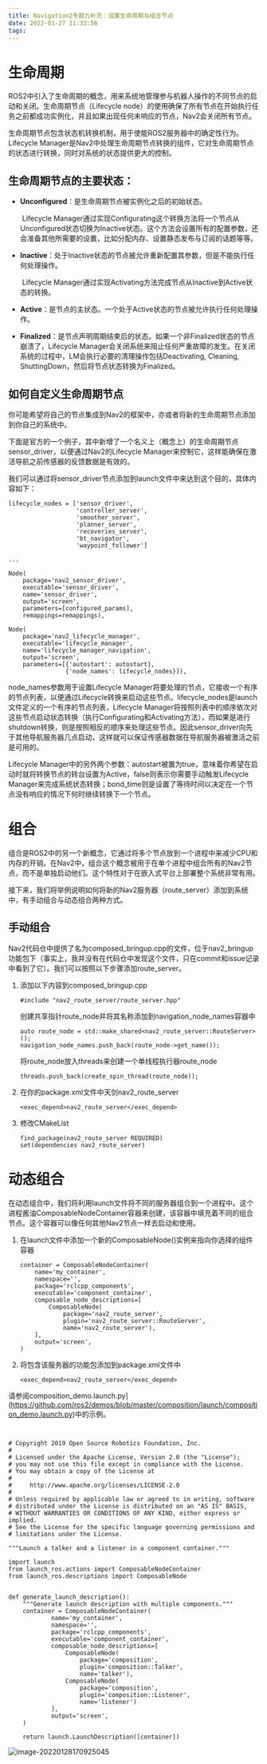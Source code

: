 ```yaml
---
title: Navigation2专题九补充：设置生命周期与组合节点
date: 2022-01-27 11:33:56
tags:
---
```


# 生命周期

ROS2中引入了生命周期的概念，用来系统地管理参与机器人操作的不同节点的启动和关闭。生命周期节点（Lifecycle node）的使用确保了所有节点在开始执行任务之前都成功实例化，并且如果出现任何未响应的节点，Nav2会关闭所有节点。

生命周期节点包含状态机转换机制，用于使能ROS2服务器中的确定性行为。Lifecycle Manager是Nav2中处理生命周期节点转换的组件，它对生命周期节点的状态进行转换，同时对系统的状态提供更大的控制。

## 生命周期节点的主要状态：

- **Unconfigured**：是生命周期节点被实例化之后的初始状态。

  ​							Lifecycle Manager通过实现Configurating这个转换方法将一个节点从Unconfigured状态切换为Inactive状态。这个方法会设置所有的配置参数，还会准备其他所需要的设置，比如分配内存、设置静态发布与订阅的话题等等。

- **Inactive**：处于Inactive状态的节点被允许重新配置其参数，但是不能执行任何处理操作。

  ​				Lifecycle Manager通过实现Activating方法完成节点从Inactive到Active状态的转换。

- **Active**：是节点的主状态。一个处于Active状态的节点被允许执行任何处理操作。

- **Finalized**：是节点声明周期结束后的状态。如果一个非Finalized状态的节点崩溃了，Lifecycle Manager会关闭系统来阻止任何严重故障的发生。在关闭系统的过程中，LM会执行必要的清理操作包括Deactivating, Cleaning, ShuttingDown，然后将节点状态转换为Finalized。

## 如何自定义生命周期节点

你可能希望将自己的节点集成到Nav2的框架中，亦或者将新的生命周期节点添加到你自己的系统中。

下面是官方的一个例子，其中新增了一个名义上（概念上）的生命周期节点sensor_driver，以便通过Nav2的Lifecycle Manager来控制它，这样能确保在激活导航之前传感器的反馈数据是有效的。

我们可以通过将sensor_driver节点添加到launch文件中来达到这个目的，具体内容如下：

```
lifecycle_nodes = ['sensor_driver',
                   'controller_server',
                   'smoother_server',
                   'planner_server',
                   'recoveries_server',
                   'bt_navigator',
                   'waypoint_follower']

...

Node(
    package='nav2_sensor_driver',
    executable='sensor_driver',
    name='sensor_driver',
    output='screen',
    parameters=[configured_params],
    remappings=remappings),

Node(
    package='nav2_lifecycle_manager',
    executable='lifecycle_manager',
    name='lifecycle_manager_navigation',
    output='screen',
    parameters=[{'autostart': autostart},
                {'node_names': lifecycle_nodes}]),
```

node_names参数用于设置Lifecycle Manager将要处理的节点，它接收一个有序的节点列表，以便通过Lifecycle转换来启动这些节点。lifecycle_nodes是launch文件定义的一个有序的节点列表，Lifecycle Manager将按照列表中的顺序依次对这些节点启动状态转换（执行Configurating和Activating方法），而如果是进行shutdown转换，则是按照相反的顺序来处理这些节点。因此sensor_driver向先于其他导航服务器几点启动，这样就可以保证传感器数据在导航服务器被激活之前是可用的。

Lifecycle Manager中的另外两个参数：autostart被置为true，意味着你希望在启动时就将转换节点的转台设置为Active，false则表示你需要手动触发Lifecycle Manager来完成系统状态转换；bond_time则是设置了等待时间以决定在一个节点没有响应的情况下何时继续转换下一个节点。



# 组合

组合是ROS2中的另一个新概念，它通过将多个节点放到一个进程中来减少CPU和内存的开销。在Nav2中，组合这个概念被用于在单个进程中组合所有的Nav2节点，而不是单独启动他们。这个特性对于在嵌入式平台上部署整个系统非常有用。

接下来，我们将举例说明如何将新的Nav2服务器（route_server）添加到系统中，有手动组合与动态组合两种方式。

## 手动组合

Nav2代码仓中提供了名为composed_bringup.cpp的文件，位于nav2_bringup功能包下（事实上，我并没有在代码仓中发现这个文件，只在commit和issue记录中看到了它）。我们可以按照以下步骤添加route_server。

1. 添加以下内容到composed_bringup.cpp

   ```
   #include "nav2_route_server/route_server.hpp"
   ```

   创建共享指针route_node并将其名称添加到navigation_node_names容器中

   ```
   auto route_node = std::make_shared<nav2_route_server::RouteServer>();
   navigation_node_names.push_back(route_node->get_name());
   ```

   将route_node放入threads来创建一个单线程执行器route_node

   ```
   threads.push_back(create_spin_thread(route_node));
   ```

2. 在你的package.xml文件中天剑nav2_route_server

   ```
   <exec_depend>nav2_route_server</exec_depend>
   ```

3. 修改CMakeList

   ```
   find_package(nav2_route_server REQUIRED)
   set(dependencies nav2_route_server)
   ```

# 动态组合

在动态组合中，我们将利用launch文件将不同的服务器组合到一个进程中。这个进程酱油ComposableNodeContainer容器来创建，该容器中填充着不同的组合节点。这个容器可以像任何其他Nav2节点一样去启动和使用。

1. 在launch文件中添加一个新的ComposableNode()实例来指向你选择的组件容器

   ```
   container = ComposableNodeContainer(
       name='my_container',
       namespace='',
       package='rclcpp_components',
       executable='component_container',
       composable_node_descriptions=[
           ComposableNode(
               package='nav2_route_server',
               plugin='nav2_route_server::RouteServer',
               name='nav2_route_server'),
       ],
       output='screen',
   )
   ```

2. 将包含该服务器的功能包添加到package.xml文件中

   ```
   <exec_depend>nav2_route_server</exec_depend>
   ```

请参阅composition_demo.launch.py](https://github.com/ros2/demos/blob/master/composition/launch/composition_demo.launch.py)中的示例。

```

  
# Copyright 2019 Open Source Robotics Foundation, Inc.
#
# Licensed under the Apache License, Version 2.0 (the "License");
# you may not use this file except in compliance with the License.
# You may obtain a copy of the License at
#
#     http://www.apache.org/licenses/LICENSE-2.0
#
# Unless required by applicable law or agreed to in writing, software
# distributed under the License is distributed on an "AS IS" BASIS,
# WITHOUT WARRANTIES OR CONDITIONS OF ANY KIND, either express or implied.
# See the License for the specific language governing permissions and
# limitations under the License.

"""Launch a talker and a listener in a component container."""

import launch
from launch_ros.actions import ComposableNodeContainer
from launch_ros.descriptions import ComposableNode


def generate_launch_description():
    """Generate launch description with multiple components."""
    container = ComposableNodeContainer(
            name='my_container',
            namespace='',
            package='rclcpp_components',
            executable='component_container',
            composable_node_descriptions=[
                ComposableNode(
                    package='composition',
                    plugin='composition::Talker',
                    name='talker'),
                ComposableNode(
                    package='composition',
                    plugin='composition::Listener',
                    name='listener')
            ],
            output='screen',
    )

    return launch.LaunchDescription([container])
```

![image-20220128170925045](/home/ubuntu-ros2/myBlog/source/_posts/Navigation2专题九补充：设置生命周期与组合节点/image-20220128170925045.png)
